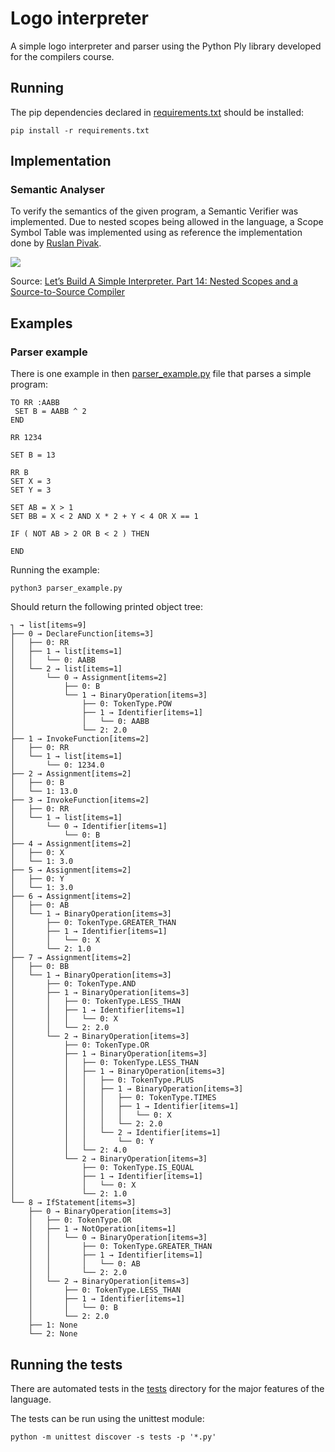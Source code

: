 
# Logo interpreter

A simple logo interpreter and parser using the Python Ply library developed for the compilers course.

## Running

The pip dependencies declared in [requirements.txt](requirements.txt) should be installed:

```shell
pip install -r requirements.txt
```

## Implementation

### Semantic Analyser

To verify the semantics of the given program, a Semantic Verifier was implemented.
Due to nested scopes being allowed in the language, a Scope Symbol Table was implemented using as reference the implementation done by [Ruslan Pivak](https://ruslanspivak.com/lsbasi-part14/).

![](https://ruslanspivak.com/lsbasi-part14/lsbasi_part14_img14.png)

Source: [Let’s Build A Simple Interpreter. Part 14: Nested Scopes and a Source-to-Source Compiler](https://ruslanspivak.com/lsbasi-part14/)

## Examples

### Parser example

There is one example in then [parser_example.py](./parser_example.py) file that parses a simple program:

```logo
TO RR :AABB
 SET B = AABB ^ 2
END

RR 1234

SET B = 13

RR B
SET X = 3
SET Y = 3

SET AB = X > 1
SET BB = X < 2 AND X * 2 + Y < 4 OR X == 1

IF ( NOT AB > 2 OR B < 2 ) THEN
   
END
```

Running the example:

```shell
python3 parser_example.py
```

Should return the following printed object tree:

```text
┐ → list[items=9]
├── 0 → DeclareFunction[items=3]
│   ├── 0: RR
│   ├── 1 → list[items=1]
│   │   └── 0: AABB
│   └── 2 → list[items=1]
│       └── 0 → Assignment[items=2]
│           ├── 0: B
│           └── 1 → BinaryOperation[items=3]
│               ├── 0: TokenType.POW
│               ├── 1 → Identifier[items=1]
│               │   └── 0: AABB
│               └── 2: 2.0
├── 1 → InvokeFunction[items=2]
│   ├── 0: RR
│   └── 1 → list[items=1]
│       └── 0: 1234.0
├── 2 → Assignment[items=2]
│   ├── 0: B
│   └── 1: 13.0
├── 3 → InvokeFunction[items=2]
│   ├── 0: RR
│   └── 1 → list[items=1]
│       └── 0 → Identifier[items=1]
│           └── 0: B
├── 4 → Assignment[items=2]
│   ├── 0: X
│   └── 1: 3.0
├── 5 → Assignment[items=2]
│   ├── 0: Y
│   └── 1: 3.0
├── 6 → Assignment[items=2]
│   ├── 0: AB
│   └── 1 → BinaryOperation[items=3]
│       ├── 0: TokenType.GREATER_THAN
│       ├── 1 → Identifier[items=1]
│       │   └── 0: X
│       └── 2: 1.0
├── 7 → Assignment[items=2]
│   ├── 0: BB
│   └── 1 → BinaryOperation[items=3]
│       ├── 0: TokenType.AND
│       ├── 1 → BinaryOperation[items=3]
│       │   ├── 0: TokenType.LESS_THAN
│       │   ├── 1 → Identifier[items=1]
│       │   │   └── 0: X
│       │   └── 2: 2.0
│       └── 2 → BinaryOperation[items=3]
│           ├── 0: TokenType.OR
│           ├── 1 → BinaryOperation[items=3]
│           │   ├── 0: TokenType.LESS_THAN
│           │   ├── 1 → BinaryOperation[items=3]
│           │   │   ├── 0: TokenType.PLUS
│           │   │   ├── 1 → BinaryOperation[items=3]
│           │   │   │   ├── 0: TokenType.TIMES
│           │   │   │   ├── 1 → Identifier[items=1]
│           │   │   │   │   └── 0: X
│           │   │   │   └── 2: 2.0
│           │   │   └── 2 → Identifier[items=1]
│           │   │       └── 0: Y
│           │   └── 2: 4.0
│           └── 2 → BinaryOperation[items=3]
│               ├── 0: TokenType.IS_EQUAL
│               ├── 1 → Identifier[items=1]
│               │   └── 0: X
│               └── 2: 1.0
└── 8 → IfStatement[items=3]
    ├── 0 → BinaryOperation[items=3]
    │   ├── 0: TokenType.OR
    │   ├── 1 → NotOperation[items=1]
    │   │   └── 0 → BinaryOperation[items=3]
    │   │       ├── 0: TokenType.GREATER_THAN
    │   │       ├── 1 → Identifier[items=1]
    │   │       │   └── 0: AB
    │   │       └── 2: 2.0
    │   └── 2 → BinaryOperation[items=3]
    │       ├── 0: TokenType.LESS_THAN
    │       ├── 1 → Identifier[items=1]
    │       │   └── 0: B
    │       └── 2: 2.0
    ├── 1: None
    └── 2: None
```

## Running the tests

There are automated tests in the [tests](./tests) directory for the major features of the language.

The tests can be run using the unittest module:

```shell
python -m unittest discover -s tests -p '*.py'
```